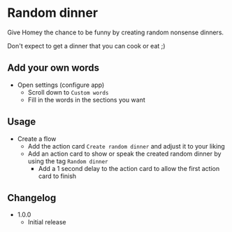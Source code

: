 # Random dinner

Give Homey the chance to be funny by creating random nonsense dinners.

Don't expect to get a dinner that you can cook or eat ;)

## Add your own words

- Open settings (configure app)
  - Scroll down to `Custom words`
  - Fill in the words in the sections you want

## Usage

- Create a flow
  - Add the action card `Create random dinner` and adjust it to your liking
  - Add an action card to show or speak the created random dinner by using the tag `Random dinner`
    - Add a 1 second delay to the action card to allow the first action card to finish

## Changelog

- 1.0.0
  - Initial release
